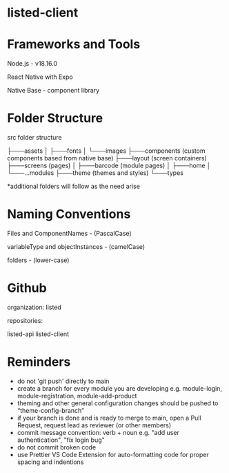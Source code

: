 # listed-client

# Frameworks and Tools

Node.js - v18.16.0

React Native with Expo

Native Base - component library

# Folder Structure

src folder structure

├───assets
│   ├───fonts
│   └───images
├───components (custom components based from native base)
├───layout (screen containers)
├───screens (pages)
│   ├───barcode (module pages)
│   ├───home
│   └───…modules
├───theme (themes and styles)
└───types

*additional folders will follow as the need arise

# Naming Conventions

Files and ComponentNames - (PascalCase)

variableType and objectInstances - (camelCase)

folders - (lower-case)

# Github

organization: listed

repositories:

listed-api
listed-client

# Reminders

- do not 'git push' directly to main
- create a branch for every module you are developing
e.g. module-login, module-registration, module-add-product
- theming and other general configuration changes should be pushed to “theme-config-branch”
- if your branch is done and is ready to merge to main, open a Pull Request, request lead as reviewer (or other members)
- commit message convention: verb + noun
e.g. "add user authentication", "fix login bug"
- do not commit broken code
- use Prettier VS Code Extension for auto-formatting code for proper spacing and indentions